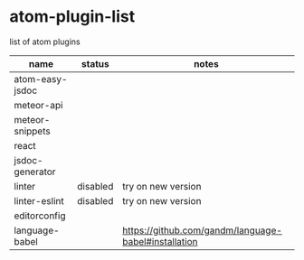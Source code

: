 # atom-plugin-list
list of atom plugins  

|name | status| notes|
|--------------- | ---------------| ---------------|
|atom-easy-jsdoc | | 
|meteor-api | |
|meteor-snippets | |
|react | |
|jsdoc-generator | |
|linter | disabled| try on new version|
|linter-eslint | disabled| try on new version|
|editorconfig | |
|language-babel |  | https://github.com/gandm/language-babel#installation |
